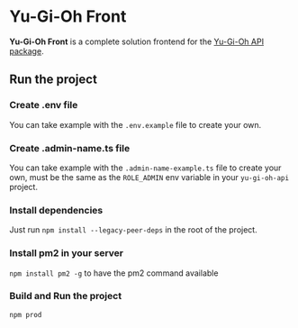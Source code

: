# Yu-Gi-Oh Front

**Yu-Gi-Oh Front** is a complete solution frontend for the [Yu-Gi-Oh API package](https://git.ismaydogmus.fr/isma91/yu-gi-oh-api).

## Run the project

### Create .env file

You can take example with the `.env.example` file to create your own.

### Create .admin-name.ts file

You can take example with the `.admin-name-example.ts` file to create your own, must be the same as the `ROLE_ADMIN` env variable in your `yu-gi-oh-api` project.

### Install dependencies

Just run `npm install --legacy-peer-deps` in the root of the project.

### Install pm2 in your server

`npm install pm2 -g` to have the pm2 command available

### Build and Run the project

`npm prod`
